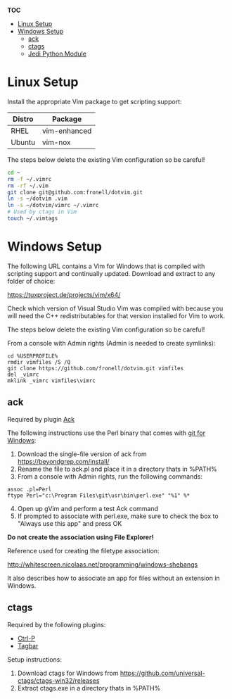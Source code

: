 __TOC__

<!--ts-->
   * [Linux Setup](#linux-setup)
   * [Windows Setup](#windows-setup)
      * [ack](#ack)
      * [ctags](#ctags)
      * [Jedi Python Module](#jedi-python-module)

<!-- Added by: Chris Wornell, at: 2018-06-16T18:52-05:00 -->

<!--te-->

# Linux Setup

Install the appropriate Vim package to get scripting support:

Distro | Package
------ | -------
RHEL   | vim-enhanced
Ubuntu | vim-nox

The steps below delete the existing Vim configuration so be careful!

```bash
cd ~
rm -f ~/.vimrc
rm -rf ~/.vim
git clone git@github.com:fronell/dotvim.git
ln -s ~/dotvim .vim
ln -s ~/dotvim/vimrc ~/.vimrc
# Used by ctags in Vim
touch ~/.vimtags
```

# Windows Setup

The following URL contains a Vim for Windows that is compiled with scripting support and continually updated.  Download and extract to any folder of choice:

https://tuxproject.de/projects/vim/x64/

Check which version of Visual Studio Vim was compiled with because you will need
the C++ redistributables for that version installed for Vim to work.

The steps below delete the existing Vim configuration so be careful!

From a console with Admin rights (Admin is needed to create symlinks):

```
cd %USERPROFILE%
rmdir vimfiles /S /Q
git clone https://github.com/fronell/dotvim.git vimfiles
del _vimrc
mklink _vimrc vimfiles\vimrc
```

## ack

Required by plugin [Ack](https://github.com/mileszs/ack.vim.git)

The following instructions use the Perl binary that comes with [git for Windows](https://git-scm.com):

1. Download the single-file version of ack from https://beyondgrep.com/install/
2. Rename the file to ack.pl and place it in a directory thats in %PATH%
3. From a console with Admin rights, run the following commands:
```
assoc .pl=Perl  
ftype Perl="c:\Program Files\git\usr\bin\perl.exe" "%1" %*
```
4. Open up gVim and perform a test Ack command
5. If prompted to associate with perl.exe, make sure to check the box to "Always
use this app" and press OK

**Do not create the association using File Explorer!**  

Reference used for creating the filetype association:

http://whitescreen.nicolaas.net/programming/windows-shebangs

It also describes how to associate an app for files without an extension in
Windows.

## ctags

Required by the following plugins:

* [Ctrl-P](https://github.com/ctrlpvim/ctrlp.vim)
* [Tagbar](https://github.com/majutsushi/tagbar.git)

Setup instructions:

1. Download ctags for Windows from https://github.com/universal-ctags/ctags-win32/releases
2. Extract ctags.exe in a directory thats in %PATH%
